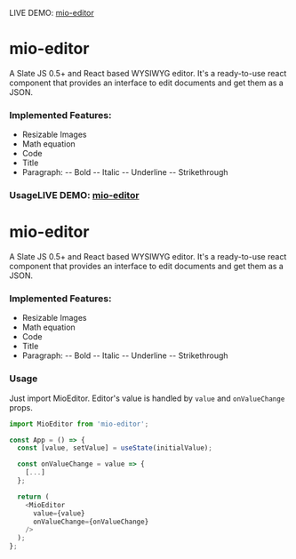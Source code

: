 LIVE DEMO: [mio-editor](https://asnunes.github.io/mio-editor)

# mio-editor

A Slate JS 0.5+ and React based WYSIWYG editor. It's a ready-to-use react component that provides an interface to edit documents and get them as a JSON.

### Implemented Features: 

- Resizable Images
- Math equation
- Code
- Title
- Paragraph:
-- Bold
-- Italic
-- Underline
-- Strikethrough

### UsageLIVE DEMO: [mio-editor](https://asnunes.github.io/mio-editor)

# mio-editor

A Slate JS 0.5+ and React based WYSIWYG editor. It's a ready-to-use react component that provides an interface to edit documents and get them as a JSON.

### Implemented Features: 

- Resizable Images
- Math equation
- Code
- Title
- Paragraph:
-- Bold
-- Italic
-- Underline
-- Strikethrough

### Usage

Just import MioEditor. Editor's value is handled by ```value``` and ```onValueChange``` props.

```javascript
import MioEditor from 'mio-editor';

const App = () => {
  const [value, setValue] = useState(initialValue);

  const onValueChange = value => {
    [...]
  };

  return (
    <MioEditor
      value={value}
      onValueChange={onValueChange}
    />
  );
};
```